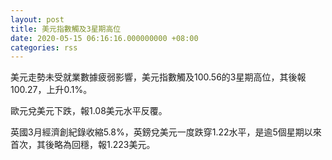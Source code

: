 ```yaml
---
layout: post
title: 美元指數觸及3星期高位
date: 2020-05-15 06:16:16.000000000 +08:00
categories: rss
---
```


美元走勢未受就業數據疲弱影響，美元指數觸及100.56的3星期高位，其後報100.27，上升0.1%。

歐元兌美元下跌，報1.08美元水平反覆。

英國3月經濟創紀錄收縮5.8%，英鎊兌美元一度跌穿1.22水平，是逾5個星期以來首次，其後略為回穩，報1.223美元。
